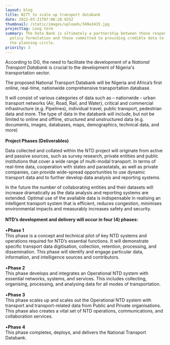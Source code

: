 ```yaml
---
layout: blog
title: NITT to scale up transport databank
date: 2022-03-21T07:00:28.925Z
thumbnail: /static/images/uploads/349a3415.jpg
projecttag: Long term
summary: The Data Bank is ultimately a partnership between those responsible for
  policy formulation and those committed to providing credible data to reinforce
  the planning circle.
priority: 3
---
```

<!--StartFragment-->

According to DG, the need to facilitate the development of a *National Transport Databank* is crucial to the development of Nigeria's transportation sector.

The proposed National Transport Databank will be Nigeria and Africa’s first online, real-time, nationwide comprehensive transportation database.

It will consist of various categories of data such as – nationwide - urban transport networks (Air, Road, Rail, and Water), critical and commercial infrastructure (e.g. Pipelines), individual travel, public transport, pedestrian data and more. The type of data in the databank will include, but not be limited to online and offline, structured and unstructured data (e.g. documents, images, databases, maps, demographics, technical data, and more)\
\
**Project Phases (Deliverables)**

Data collected and collated within the NTD project will originate from active and passive sources, such as survey research, private entities and public institutions that cover a wide range of multi-modal transport. In terms of real-time data, cooperation with states and parastatals, as well as private companies, can provide wide-spread opportunities to use dynamic transport data and to further develop data analysis and reporting systems.

In the future the number of collaborating entities and their datasets will increase dramatically as the data analysis and reporting systems are extended. Optimal use of the available data is indispensable in realising an intelligent transport system that is efficient, reduces congestion, minimises environmental impacts and measurably increases safety and security.\
\
**NTD’s development and delivery will occur in four (4) phases:**\
\
•**Phase 1**\
This phase is a concept and technical pilot of key NTD systems and operations required for NTD’s essential functions. It will demonstrate specific transport data digitisation, collection, retention, processing, and dissemination. This phase will identify and engage particular data, information, and intelligence sources and contributors.\
\
•**Phase 2**\
This phase develops and integrates an Operational NTD system with essential networks, systems, and services. This includes collecting, organising, processing, and analysing data for all modes of transportation.\
\
•**Phase 3**\
This phase scales up and scales out the Operational NTD system with transport and transport-related data from Public and Private organisations. This phase also creates a vital set of NTD operations, communications, and collaboration services.\
\
•**Phase 4**\
This phase completes, deploys, and delivers the National Transport Databank.

<!--EndFragment-->